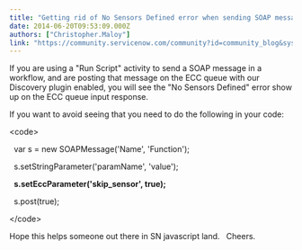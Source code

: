 ```yaml
---
title: "Getting rid of No Sensors Defined error when sending SOAP messages in a workflow"
date: 2014-06-20T09:53:09.000Z
authors: ["Christopher.Maloy"]
link: "https://community.servicenow.com/community?id=community_blog&sys_id=2c3d2ae5dbd0dbc01dcaf3231f96199b"
---
```

<p>If you are using a "Run Script" activity to send a SOAP message in a workflow, and are posting that message on the ECC queue with our Discovery plugin enabled, you will see the "No Sensors Defined" error show up on the ECC queue input response.</p><p></p><p>If you want to avoid seeing that you need to do the following in your code:</p><p></p><p>&lt;code&gt;</p><p>   var s = new SOAPMessage('Name', 'Function');</p><p>   s.setStringParameter('paramName', 'value');</p><p>   <strong>s.setEccParameter('skip_sensor', true);</strong></p><p>   s.post(true);</p><p>&lt;/code&gt;</p><p></p><p>Hope this helps someone out there in SN javascript land.   Cheers.</p>